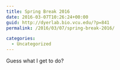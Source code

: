 ```yaml
---
title: Spring Break 2016
date: 2016-03-07T10:26:24+00:00
guid: http://dyerlab.bio.vcu.edu/?p=841
permalink: /2016/03/07/spring-break-2016/

categories:
  - Uncategorized
---
```

Guess what I get to do?